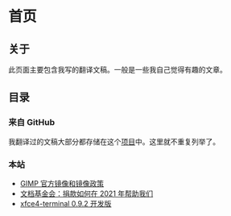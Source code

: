 # 首页

## 关于

此页面主要包含我写的翻译文稿。一般是一些我自己觉得有趣的文章。

## 目录

### 来自 GitHub

我翻译过的文稿大部分都存储在这个[项目](https://github.com/Hanjingxue-Boling/Documentation-archive)中。这里就不重复列举了。

### 本站

- [GIMP 官方镜像和镜像政策](./gimp-mirror-policy.md)
- [文档基金会：捐款如何在 2021 年帮助我们](./donation-help-us.md)
- [xfce4-terminal 0.9.2 开发版](./xfce4-terminal-0.9.2.md)